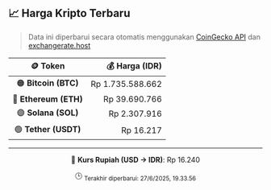 

<!-- HARGA_KRIPTO -->
## 📈 Harga Kripto Terbaru

> Data ini diperbarui secara otomatis menggunakan [CoinGecko API](https://www.coingecko.com/) dan [exchangerate.host](https://exchangerate.host/)

<div align="center">

| 🪙 Token | 💰 Harga (IDR) |
|:------:|---------------:|
| 🟠 **Bitcoin (BTC)**   | Rp 1.735.588.662 |
| 🔵 **Ethereum (ETH)**  | Rp 39.690.766 |
| 🟣 **Solana (SOL)**    | Rp 2.307.916 |
| 🟢 **Tether (USDT)**   | Rp 16.217 |

---

💱 **Kurs Rupiah (USD → IDR)**: Rp 16.240

🕒 <sub>Terakhir diperbarui: 27/6/2025, 19.33.56</sub>

</div>
<!-- /HARGA_KRIPTO -->